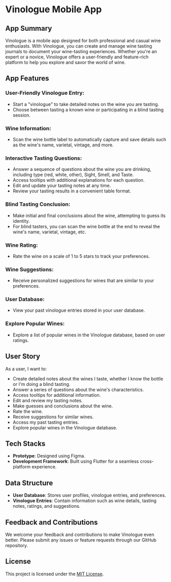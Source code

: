# Vinologue Mobile App

## App Summary

Vinologue is a mobile app designed for both professional and casual wine enthusiasts. With Vinologue, you can create and manage wine tasting journals to document your wine-tasting experiences. Whether you're an expert or a novice, Vinologue offers a user-friendly and feature-rich platform to help you explore and savor the world of wine.

## App Features

### User-Friendly Vinologue Entry:

-   Start a "vinologue" to take detailed notes on the wine you are tasting.
-   Choose between tasting a known wine or participating in a blind tasting session.

### Wine Information:

-   Scan the wine bottle label to automatically capture and save details such as the wine's name, varietal, vintage, and more.

### Interactive Tasting Questions:

-   Answer a sequence of questions about the wine you are drinking, including type (red, white, other), Sight, Smell, and Taste.
-   Access tooltips with additional explanations for each question.
-   Edit and update your tasting notes at any time.
-   Review your tasting results in a convenient table format.

### Blind Tasting Conclusion:

-   Make initial and final conclusions about the wine, attempting to guess its identity.
-   For blind tasters, you can scan the wine bottle at the end to reveal the wine's name, varietal, vintage, etc.

### Wine Rating:

-   Rate the wine on a scale of 1 to 5 stars to track your preferences.

### Wine Suggestions:

-   Receive personalized suggestions for wines that are similar to your preferences.

### User Database:

-   View your past vinologue entries stored in your user database.

### Explore Popular Wines:

-   Explore a list of popular wines in the Vinologue database, based on user ratings.

## User Story

As a user, I want to:

-   Create detailed notes about the wines I taste, whether I know the bottle or I'm doing a blind tasting.
-   Answer a series of questions about the wine's characteristics.
-   Access tooltips for additional information.
-   Edit and review my tasting notes.
-   Make guesses and conclusions about the wine.
-   Rate the wine.
-   Receive suggestions for similar wines.
-   Access my past tasting entries.
-   Explore popular wines in the Vinologue database.

## Tech Stacks

-   **Prototype**: Designed using Figma.
-   **Development Framework**: Built using Flutter for a seamless cross-platform experience.

## Data Structure

-   **User Database**: Stores user profiles, vinologue entries, and preferences.
-   **Vinologue Entries**: Contain information such as wine details, tasting notes, ratings, and suggestions.

## Feedback and Contributions

We welcome your feedback and contributions to make Vinologue even better. Please submit any issues or feature requests through our GitHub repository.

## License

This project is licensed under the [MIT License](LICENSE).
